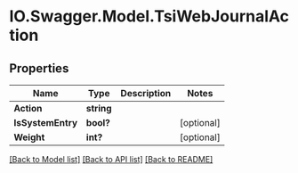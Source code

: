 # IO.Swagger.Model.TsiWebJournalAction
## Properties

Name | Type | Description | Notes
------------ | ------------- | ------------- | -------------
**Action** | **string** |  | 
**IsSystemEntry** | **bool?** |  | [optional] 
**Weight** | **int?** |  | [optional] 

[[Back to Model list]](../README.md#documentation-for-models) [[Back to API list]](../README.md#documentation-for-api-endpoints) [[Back to README]](../README.md)

